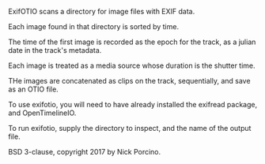 ExifOTIO scans a directory for image files with EXIF data.

Each image found in that directory is sorted by time.

The time of the first image is recorded as the epoch for the track, as a julian date in the track's metadata.

Each image is treated as a media source whose duration is the shutter time.

THe images are concatenated as clips on the track, sequentially, and save as an OTIO file.

To use exifotio, you will need to have already installed the exifread package, and OpenTimelineIO.

To run exifotio, supply the directory to inspect, and the name of the output file.

BSD 3-clause, copyright 2017 by Nick Porcino.


